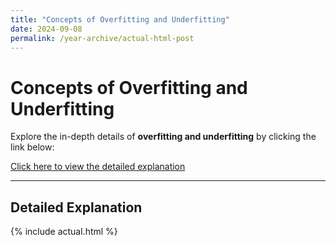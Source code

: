 ```yaml
---
title: "Concepts of Overfitting and Underfitting"
date: 2024-09-08
permalink: /year-archive/actual-html-post
---
```

# **Concepts of Overfitting and Underfitting**

Explore the in-depth details of **overfitting and underfitting** by clicking the link below:

[Click here to view the detailed explanation](#details)

---

## Detailed Explanation <a name="details"></a>

{% include actual.html %}
